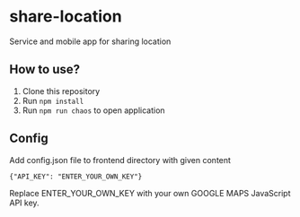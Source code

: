 # share-location #
Service and mobile app for sharing location

## How to use? ##
1. Clone this repository
2. Run ```npm install```
3. Run ```npm run chaos``` to open application 


## Config ##
Add config.json file to frontend directory with given content

```{"API_KEY": "ENTER_YOUR_OWN_KEY"}```

Replace ENTER_YOUR_OWN_KEY with your own GOOGLE MAPS JavaScript API key.